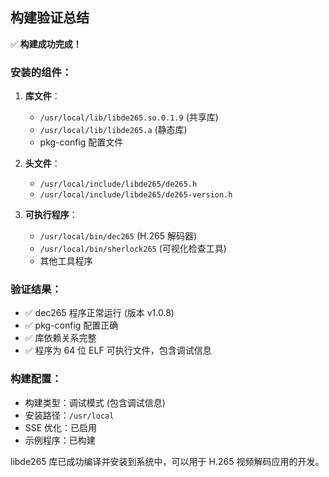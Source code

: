 ## 构建验证总结

✅ **构建成功完成！**

### 安装的组件：
1. **库文件**：
   - `/usr/local/lib/libde265.so.0.1.9` (共享库)
   - `/usr/local/lib/libde265.a` (静态库)
   - pkg-config 配置文件

2. **头文件**：
   - `/usr/local/include/libde265/de265.h`
   - `/usr/local/include/libde265/de265-version.h`

3. **可执行程序**：
   - `/usr/local/bin/dec265` (H.265 解码器)
   - `/usr/local/bin/sherlock265` (可视化检查工具)
   - 其他工具程序

### 验证结果：
- ✅ dec265 程序正常运行 (版本 v1.0.8)
- ✅ pkg-config 配置正确
- ✅ 库依赖关系完整
- ✅ 程序为 64 位 ELF 可执行文件，包含调试信息

### 构建配置：
- 构建类型：调试模式 (包含调试信息)
- 安装路径：`/usr/local`
- SSE 优化：已启用
- 示例程序：已构建

libde265 库已成功编译并安装到系统中，可以用于 H.265 视频解码应用的开发。
